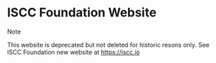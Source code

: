 # ISCC Foundation Website

> [!NOTE]
> This website is deprecated but not deleted for historic resons only.
> See ISCC Foundation new website at https://iscc.io

